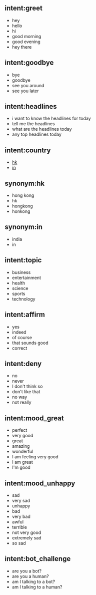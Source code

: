 ## intent:greet
- hey
- hello
- hi
- good morning
- good evening
- hey there

## intent:goodbye
- bye
- goodbye
- see you around
- see you later

## intent:headlines
- i want to know the headlines for today
- tell me the headlines
- what are the headlines today
- any top headlines today

## intent:country
- [hk](country)
- [in](country)

## synonym:hk
- hong kong
- hk
- hongkong
- honkong

## synonym:in
- india
- in

## intent:topic
- business
- entertainment
- health
- science
- sports
- technology

## intent:affirm
- yes
- indeed
- of course
- that sounds good
- correct

## intent:deny
- no
- never
- I don't think so
- don't like that
- no way
- not really

## intent:mood_great
- perfect
- very good
- great
- amazing
- wonderful
- I am feeling very good
- I am great
- I'm good

## intent:mood_unhappy
- sad
- very sad
- unhappy
- bad
- very bad
- awful
- terrible
- not very good
- extremely sad
- so sad

## intent:bot_challenge
- are you a bot?
- are you a human?
- am I talking to a bot?
- am I talking to a human?
